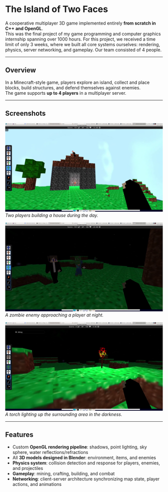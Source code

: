 # The Island of Two Faces

A cooperative multiplayer 3D game implemented entirely **from scratch in C++ and OpenGL**.  
This was the final project of my game programming and computer graphics internship spanning over 1000 hours. For this project, we received a time limit of only 3 weeks, where we built all core systems ourselves: rendering, physics, server networking, and gameplay. Our team consisted of 4 people.

---

## Overview

In a Minecraft-style game, players explore an island, collect and place blocks, build structures, and defend themselves against enemies.  
The game supports **up to 4 players** in a multiplayer server.

---

## Screenshots

![Island Overview](imgs/house-daylight.png)  
*Two players building a house during the day.*

![Enemies and Multiplayer](imgs/enemy_and_player_night.png)  
*A zombie enemy approaching a player at night.*

![Custom Lighting](imgs/torch.png)  
*A torch lighting up the surrounding area in the darkness.*

---

## Features

- Custom **OpenGL rendering pipeline**: shadows, point lighting, sky sphere, water reflections/refractions  
- All **3D models designed in Blender**: environment, items, and enemies  
- **Physics system**: collision detection and response for players, enemies, and projectiles  
- **Gameplay**: mining, crafting, building, and combat  
- **Networking**: client-server architecture synchronizing map state, player actions, and animations  
